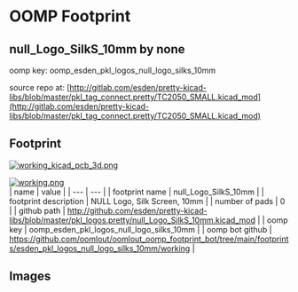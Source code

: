 # OOMP Footprint  
## null_Logo_SilkS_10mm  by none  
  
oomp key: oomp_esden_pkl_logos_null_logo_silks_10mm  
  
source repo at: [http://gitlab.com/esden/pretty-kicad-libs/blob/master/pkl_tag_connect.pretty/TC2050_SMALL.kicad_mod](http://gitlab.com/esden/pretty-kicad-libs/blob/master/pkl_tag_connect.pretty/TC2050_SMALL.kicad_mod)  
## Footprint  
  
[![working_kicad_pcb_3d.png](working_kicad_pcb_3d_600.png)](working_kicad_pcb_3d.png)  
  
[![working.png](working_600.png)](working.png)  
| name | value | 
| --- | --- | 
| footprint name | null_Logo_SilkS_10mm | 
| footprint description | NULL Logo, Silk Screen, 10mm | 
| number of pads | 0 | 
| github path | http://github.com/esden/pretty-kicad-libs/blob/master/pkl_logos.pretty/null_Logo_SilkS_10mm.kicad_mod | 
| oomp key | oomp_esden_pkl_logos_null_logo_silks_10mm | 
| oomp bot github | https://github.com/oomlout/oomlout_oomp_footprint_bot/tree/main/footprints/esden_pkl_logos_null_logo_silks_10mm/working | 
## Images  
